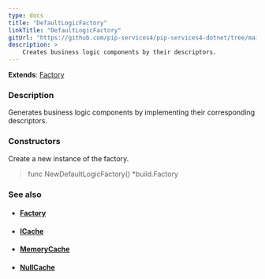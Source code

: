 ```yaml
---
type: docs
title: "DefaultLogicFactory"
linkTitle: "DefaultLogicFactory"
gitUrl: "https://github.com/pip-services4/pip-services4-dotnet/tree/main/pip-services4-logic-dotnet"
description: >
    Creates business logic components by their descriptors.
---
```


**Extends**: [Factory](../../../components/build/factory)

### Description

Generates business logic components by implementing their corresponding descriptors.

### Constructors
Create a new instance of the factory.

> func NewDefaultLogicFactory() *build.Factory


### See also
- #### [Factory](../../../components/build/factory)
- #### [ICache](../../cache/icache)
- #### [MemoryCache](../../cache/memory_cache)
- #### [NullCache](../../cache/null_cache)


